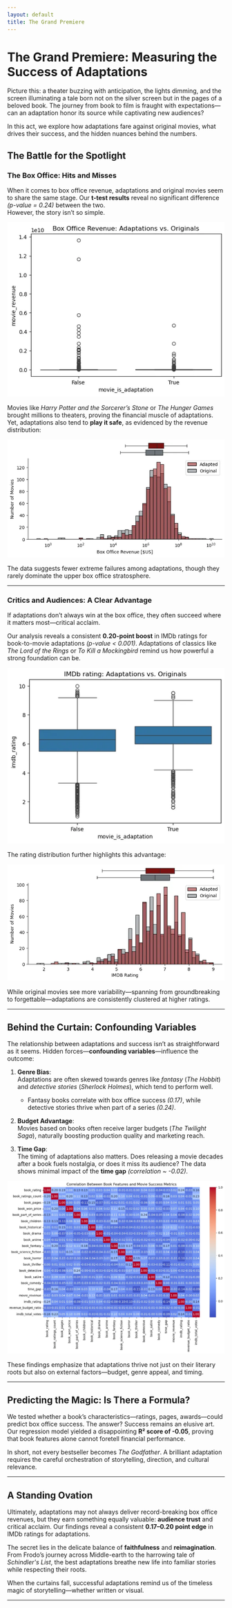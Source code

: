 ```yaml
---
layout: default  
title: The Grand Premiere  
---
```


# The Grand Premiere: Measuring the Success of Adaptations  

Picture this: a theater buzzing with anticipation, the lights dimming, and the screen illuminating a tale born not on the silver screen but in the pages of a beloved book. The journey from book to film is fraught with expectations—can an adaptation honor its source while captivating new audiences?  

In this act, we explore how adaptations fare against original movies, what drives their success, and the hidden nuances behind the numbers.



## The Battle for the Spotlight  

### The Box Office: Hits and Misses  

When it comes to box office revenue, adaptations and original movies seem to share the same stage. Our **t-test results** reveal no significant difference *(p-value = 0.24)* between the two.  
However, the story isn’t so simple.  

![Box Office Revenue: Adaptations vs. Originals](/assets/img/box_office.png)

Movies like *Harry Potter and the Sorcerer’s Stone* or *The Hunger Games* brought millions to theaters, proving the financial muscle of adaptations. Yet, adaptations also tend to **play it safe**, as evidenced by the revenue distribution:

![Revenue Distribution: Adapted vs. Original](/assets/img/revenue_distribution.png)

The data suggests fewer extreme failures among adaptations, though they rarely dominate the upper box office stratosphere.  

---

### Critics and Audiences: A Clear Advantage  

If adaptations don’t always win at the box office, they often succeed where it matters most—critical acclaim.  

Our analysis reveals a consistent **0.20-point boost** in IMDb ratings for book-to-movie adaptations *(p-value < 0.001)*. Adaptations of classics like *The Lord of the Rings* or *To Kill a Mockingbird* remind us how powerful a strong foundation can be.  

![IMDb Ratings: Adaptations vs. Originals](/assets/img/imdb_comparison.png)

The rating distribution further highlights this advantage:  

![Rating Distribution: Adapted vs. Original](/assets/img/rating_distribution.png)

While original movies see more variability—spanning from groundbreaking to forgettable—adaptations are consistently clustered at higher ratings.  

---

## Behind the Curtain: Confounding Variables  

The relationship between adaptations and success isn’t as straightforward as it seems. Hidden forces—**confounding variables**—influence the outcome:  

1. **Genre Bias**:  
   Adaptations are often skewed towards genres like *fantasy* (*The Hobbit*) and *detective stories* (*Sherlock Holmes*), which tend to perform well.  
   - Fantasy books correlate with box office success *(0.17)*, while detective stories thrive when part of a series *(0.24)*.

2. **Budget Advantage**:  
   Movies based on books often receive larger budgets (*The Twilight Saga*), naturally boosting production quality and marketing reach.  

3. **Time Gap**:  
   The timing of adaptations also matters. Does releasing a movie decades after a book fuels nostalgia, or does it miss its audience? The data shows minimal impact of the **time gap** *(correlation ~ -0.02)*.  

![The Correlation Matrix: Book Features vs. Success Metrics](/assets/img/correlation_matrix.png)

These findings emphasize that adaptations thrive not just on their literary roots but also on external factors—budget, genre appeal, and timing.

---

## Predicting the Magic: Is There a Formula?  

We tested whether a book’s characteristics—ratings, pages, awards—could predict box office success. The answer? Success remains an elusive art.  
Our regression model yielded a disappointing **R² score of -0.05**, proving that book features alone cannot foretell financial performance.  

In short, not every bestseller becomes *The Godfather*. A brilliant adaptation requires the careful orchestration of storytelling, direction, and cultural relevance.  

---

## A Standing Ovation  

Ultimately, adaptations may not always deliver record-breaking box office revenues, but they earn something equally valuable: **audience trust** and critical acclaim. Our findings reveal a consistent **0.17–0.20 point edge** in IMDb ratings for adaptations.  

The secret lies in the delicate balance of **faithfulness** and **reimagination**. From Frodo’s journey across Middle-earth to the harrowing tale of *Schindler's List*, the best adaptations breathe new life into familiar stories while respecting their roots.  

When the curtains fall, successful adaptations remind us of the timeless magic of storytelling—whether written or visual.  

---
